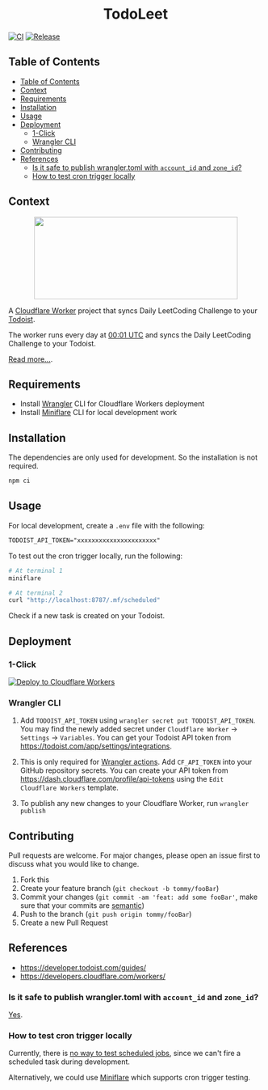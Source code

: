 <h1 align="center"><strong>TodoLeet</strong></h1>

[![CI](https://github.com/ngshiheng/todoleet/actions/workflows/ci.yml/badge.svg)](https://github.com/ngshiheng/todoleet/actions/workflows/ci.yml)
[![Release](https://github.com/ngshiheng/todoleet/actions/workflows/release.yml/badge.svg)](https://github.com/ngshiheng/todoleet/actions/workflows/release.yml)

## Table of Contents

- [Table of Contents](#table-of-contents)
- [Context](#context)
- [Requirements](#requirements)
- [Installation](#installation)
- [Usage](#usage)
- [Deployment](#deployment)
  - [1-Click](#1-click)
  - [Wrangler CLI](#wrangler-cli)
- [Contributing](#contributing)
- [References](#references)
  - [Is it safe to publish wrangler.toml with `account_id` and `zone_id`?](#is-it-safe-to-publish-wranglertoml-with-account_id-and-zone_id)
  - [How to test cron trigger locally](#how-to-test-cron-trigger-locally)

## Context

<p align="center">
  <img width="403" height="163" src="https://i.imgur.com/FObZwQJ.png">
</p>

A [Cloudflare Worker](https://developers.cloudflare.com/workers/) project that syncs Daily LeetCoding Challenge to your [Todoist](https://todoist.com/).

The worker runs every day at [00:01 UTC](https://crontab.guru/#1_0_*_*_*) and syncs the Daily LeetCoding Challenge to your Todoist.

[Read more...](https://jerrynsh.com/how-i-sync-daily-leetcoding-challenge-to-todoist/).

## Requirements

-   Install [Wrangler](https://github.com/cloudflare/wrangler#installation) CLI for Cloudflare Workers deployment
-   Install [Miniflare](https://miniflare.dev/cli.html) CLI for local development work

## Installation

The dependencies are only used for development. So the installation is not required.

```sh
npm ci
```

## Usage

For local development, create a `.env` file with the following:

```txt
TODOIST_API_TOKEN="xxxxxxxxxxxxxxxxxxxxxx"
```

To test out the cron trigger locally, run the following:

```sh
# At terminal 1
miniflare

# At terminal 2
curl "http://localhost:8787/.mf/scheduled"
```

Check if a new task is created on your Todoist.

## Deployment

### 1-Click

[![Deploy to Cloudflare Workers](https://deploy.workers.cloudflare.com/button)](https://deploy.workers.cloudflare.com/?url=https://github.com/ngshiheng/todoleet)

### Wrangler CLI

1. Add `TODOIST_API_TOKEN` using `wrangler secret put TODOIST_API_TOKEN`. You may find the newly added secret under `Cloudflare Worker` -> `Settings` -> `Variables`. You can get your Todoist API token from https://todoist.com/app/settings/integrations.

2. This is only required for [Wrangler actions](https://github.com/marketplace/actions/deploy-to-cloudflare-workers-with-wrangler). Add `CF_API_TOKEN` into your GitHub repository secrets. You can create your API token from https://dash.cloudflare.com/profile/api-tokens using the `Edit Cloudflare Workers` template.

3. To publish any new changes to your Cloudflare Worker, run `wrangler publish`

## Contributing

Pull requests are welcome. For major changes, please open an issue first to discuss what you would like to change.

1. Fork this
2. Create your feature branch (`git checkout -b tommy/fooBar`)
3. Commit your changes (`git commit -am 'feat: add some fooBar'`, make sure that your commits are [semantic](https://gist.github.com/joshbuchea/6f47e86d2510bce28f8e7f42ae84c716))
4. Push to the branch (`git push origin tommy/fooBar`)
5. Create a new Pull Request

## References

-   https://developer.todoist.com/guides/
-   https://developers.cloudflare.com/workers/

### Is it safe to publish wrangler.toml with `account_id` and `zone_id`?

[Yes](https://github.com/cloudflare/wrangler/issues/209#issuecomment-541654484).

### How to test cron trigger locally

Currently, there is [no way to test scheduled jobs](https://github.com/cloudflare/wrangler/issues/1945), since we can't fire a scheduled task during development.

Alternatively, we could use [Miniflare](https://miniflare.dev/scheduled.html) which supports cron trigger testing.
